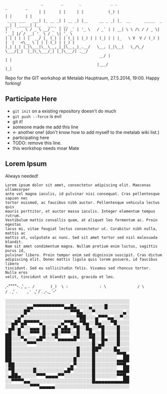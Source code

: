 ```
                _        _       _             _ _                        _        _
               | |      | |     | |           (_) |                      | |      | |
 _ __ ___   ___| |_ __ _| | __ _| |__     __ _ _| |_  __      _____  _ __| | _____| |__   ___  _ __
| '_ ` _ \ / _ \ __/ _` | |/ _` | '_ \   / _` | | __| \ \ /\ / / _ \| '__| |/ / __| '_ \ / _ \| '_ \
| | | | | |  __/ |_ (_| | | (_| | |_) | | (_| | | |_   \ V  V / (_) | |  |   <\__ \ | | | (_) | |_) |
|_| |_| |_|\___|\__\__,_|_|\__,_|_.__/   \__, |_|\__|   \_/\_/ \___/|_|  |_|\_\___/_| |_|\___/| .__/
                                          __/ |                                               | |
                                         |___/                                                |_|
```

Repo for the GIT workshop at Metalab Hauptraum, 27.5.2014, 19:00. Happy forking!

Participate Here
----------------
* `git init` on a existing repository doesn't do much
* `git push --force` is evil
* git it!
* someone made me add this line
* <- another one! (don't know how to add myself to the metalab wiki list.)
* participating here
* TODO: remove this line.
* this workshop needs moar Mate


Lorem Ipsum
-----------

Always needed!

    Lorem ipsum dolor sit amet, consectetur adipiscing elit. Maecenas ullamcorper
    ante vel magna iaculis, id pulvinar nisi consequat. Cras pellentesque sapien nec
    tortor euismod, ac faucibus nibh auctor. Pellentesque vehicula lectus quis
    mauris porttitor, et auctor massa iaculis. Integer elementum tempus rutrum.
    Vestibulum mattis convallis quam, at aliquet leo fermentum ac. Proin egestas
    lacus mi, vitae feugiat lectus consectetur ut. Curabitur nibh nulla, mattis ac
    mattis ut, vulputate ac nunc. Sed sit amet tortor sed nisl malesuada blandit.
    Nam sit amet condimentum magna. Nullam pretium enim luctus, sagittis purus id,
    pulvinar libero. Proin tempor enim sed dignissim suscipit. Cras dictum
    adipiscing elit. Donec mattis ligula quis lorem posuere, id faucibus libero
    tincidunt. Sed eu sollicitudin felis. Vivamus sed rhoncus tortor. Nulla eros
    velit, tincidunt ut blandit quis, gravida et leo.

   ,-""""-.
   ,'      _ `.
  /       )_)  \
 :              :
 \              /
  \            /
   `.        ,'
     `.    ,'
       `.,'
        /\`.   ,-._
            `-'

░░░░░░░░░░░░░░░░░░░░░░░░░░░░░░░░░░░░░░░░
░░░░░░░▄▄▀▀▀▀▀▀▀▀▀▀▄▄█▄░░░░▄░░░░█░░░░░░░
░░░░░░█▀░░░░░░░░░░░░░▀▀█▄░░░▀░░░░░░░░░▄░
░░░░▄▀░░░░░░░░░░░░░░░░░▀██░░░▄▀▀▀▄▄░░▀░░
░░▄█▀▄█▀▀▀▀▄░░░░░░▄▀▀█▄░▀█▄░░█▄░░░▀█░░░░
░▄█░▄▀░░▄▄▄░█░░░▄▀▄█▄░▀█░░█▄░░▀█░░░░█░░░
▄█░░█░░░▀▀▀░█░░▄█░▀▀▀░░█░░░█▄░░█░░░░█░░░
██░░░▀▄░░░▄█▀░░░▀▄▄▄▄▄█▀░░░▀█░░█▄░░░█░░░
██░░░░░▀▀▀░░░░░░░░░░░░░░░░░░█░▄█░░░░█░░░
██░░░░░░░░░░░░░░░░░░░░░█░░░░██▀░░░░█▄░░░
██░░░░░░░░░░░░░░░░░░░░░█░░░░█░░░░░░░▀▀█▄
██░░░░░░░░░░░░░░░░░░░░█░░░░░█░░░░░░░▄▄██
░██░░░░░░░░░░░░░░░░░░▄▀░░░░░█░░░░░░░▀▀█▄
░▀█░░░░░░█░░░░░░░░░▄█▀░░░░░░█░░░░░░░▄▄██
░▄██▄░░░░░▀▀▀▄▄▄▄▀▀░░░░░░░░░█░░░░░░░▀▀█▄
░░▀▀▀▀▄▄░░░░░░░░░░░░░░░░░░░░█▄▄▄▄▄▄▄▄▄██
░░░░░░░░▀▀▀▄▄▄▄▄░░░░░░░░░░░░░░░░░░░░░░░░
